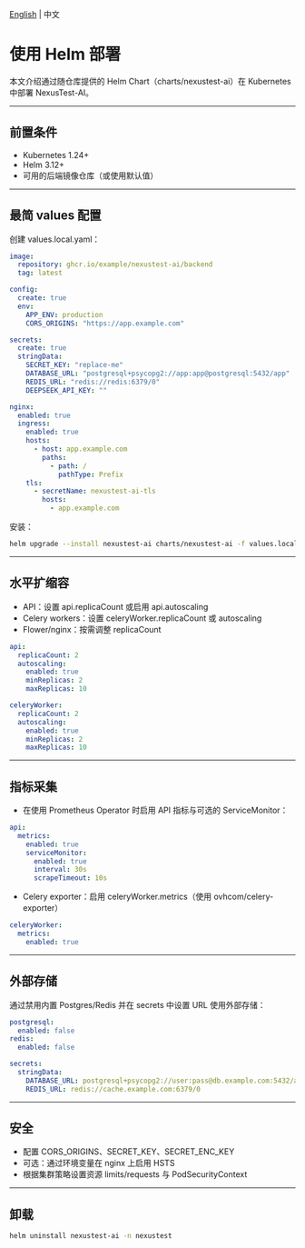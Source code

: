 [English](../../en/deploy/helm.md) | 中文

# 使用 Helm 部署

本文介绍通过随仓库提供的 Helm Chart（charts/nexustest-ai）在 Kubernetes 中部署 NexusTest-AI。

---

## 前置条件
- Kubernetes 1.24+
- Helm 3.12+
- 可用的后端镜像仓库（或使用默认值）

---

## 最简 values 配置

创建 values.local.yaml：

```yaml
image:
  repository: ghcr.io/example/nexustest-ai/backend
  tag: latest

config:
  create: true
  env:
    APP_ENV: production
    CORS_ORIGINS: "https://app.example.com"

secrets:
  create: true
  stringData:
    SECRET_KEY: "replace-me"
    DATABASE_URL: "postgresql+psycopg2://app:app@postgresql:5432/app"
    REDIS_URL: "redis://redis:6379/0"
    DEEPSEEK_API_KEY: ""

nginx:
  enabled: true
  ingress:
    enabled: true
    hosts:
      - host: app.example.com
        paths:
          - path: /
            pathType: Prefix
    tls:
      - secretName: nexustest-ai-tls
        hosts:
          - app.example.com
```

安装：
```bash
helm upgrade --install nexustest-ai charts/nexustest-ai -f values.local.yaml -n nexustest --create-namespace
```

---

## 水平扩缩容

- API：设置 api.replicaCount 或启用 api.autoscaling
- Celery workers：设置 celeryWorker.replicaCount 或 autoscaling
- Flower/nginx：按需调整 replicaCount

```yaml
api:
  replicaCount: 2
  autoscaling:
    enabled: true
    minReplicas: 2
    maxReplicas: 10

celeryWorker:
  replicaCount: 2
  autoscaling:
    enabled: true
    minReplicas: 2
    maxReplicas: 10
```

---

## 指标采集

- 在使用 Prometheus Operator 时启用 API 指标与可选的 ServiceMonitor：

```yaml
api:
  metrics:
    enabled: true
    serviceMonitor:
      enabled: true
      interval: 30s
      scrapeTimeout: 10s
```

- Celery exporter：启用 celeryWorker.metrics（使用 ovhcom/celery-exporter）

```yaml
celeryWorker:
  metrics:
    enabled: true
```

---

## 外部存储

通过禁用内置 Postgres/Redis 并在 secrets 中设置 URL 使用外部存储：

```yaml
postgresql:
  enabled: false
redis:
  enabled: false

secrets:
  stringData:
    DATABASE_URL: postgresql+psycopg2://user:pass@db.example.com:5432/app
    REDIS_URL: redis://cache.example.com:6379/0
```

---

## 安全

- 配置 CORS_ORIGINS、SECRET_KEY、SECRET_ENC_KEY
- 可选：通过环境变量在 nginx 上启用 HSTS
- 根据集群策略设置资源 limits/requests 与 PodSecurityContext

---

## 卸载
```bash
helm uninstall nexustest-ai -n nexustest
```
